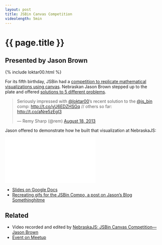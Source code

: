 ```yaml
---
layout: post
title: JSBin Canvas Competition
videolength: 5min
---
```


# {{ page.title }}

## Presented by Jason Brown

{% include loktar00.html %}

For its fifth birthday, JSBin had a [competition to replicate mathematical visualizations using canvas](http://remysharp.com/2013/08/14/jsbin-5th-birthday/). Nebraskan Jason Brown stepped up to the plate and offered [solutions to 5 different problems](http://remysharp.com/2013/08/14/jsbin-5th-birthday/#solvedSoFar-heading).

<blockquote class="twitter-tweet"><p>Seriously impressed with <a href="https://twitter.com/loktar00">@loktar00</a>’s recent solution to the <a href="https://twitter.com/js_bin">@js_bin</a> comp: <a href="http://t.co/yU6EDZHSGq">http://t.co/yU6EDZHSGq</a> // others so far: <a href="http://t.co/aNre5zEgI3">http://t.co/aNre5zEgI3</a></p>&mdash; Remy Sharp (@rem) <a href="https://twitter.com/rem/statuses/369217674791755777">August 18, 2013</a></blockquote>

Jason offered to demonstrate how he built that visualization at NebraskaJS:

<div class="fluid-width-video-wrapper"><iframe src="//www.youtube.com/embed/tTsYRdo7mjA" frameborder="0" allowfullscreen></iframe></div>

* [Slides on Google Docs](https://docs.google.com/presentation/d/1ca4uMjPtxhuyQNgNSVNdcEWJUvFMyRsQY-1qlcJKfeQ/edit?pli=1#slide=id.p)
* [Recreating gifs for the JSBin Compo, a post on Jason’s Blog Somethinghitme](http://www.somethinghitme.com/2013/08/18/recreating-gifs-for-the-jsbin-compo/)

## Related

* Video recorded and edited by [NebraskaJS: JSBin Canvas Competition—Jason Brown](http://www.youtube.com/watch?v=tTsYRdo7mjA)
* [Event on Meetup](http://www.meetup.com/nebraskajs/events/118573952/)

<script async src="//platform.twitter.com/widgets.js" charset="utf-8"></script>

